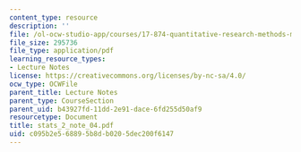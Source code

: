 ```yaml
---
content_type: resource
description: ''
file: /ol-ocw-studio-app/courses/17-874-quantitative-research-methods-multivariate-spring-2004/c095b2e568895b8db0205dec200f6147_stats_2_note_04.pdf
file_size: 295736
file_type: application/pdf
learning_resource_types:
- Lecture Notes
license: https://creativecommons.org/licenses/by-nc-sa/4.0/
ocw_type: OCWFile
parent_title: Lecture Notes
parent_type: CourseSection
parent_uid: b43927fd-11dd-2e91-dace-6fd255d50af9
resourcetype: Document
title: stats_2_note_04.pdf
uid: c095b2e5-6889-5b8d-b020-5dec200f6147
---
```

